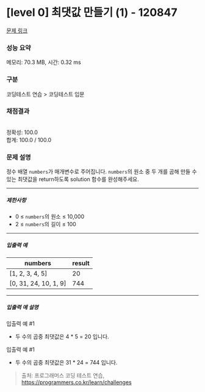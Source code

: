 # [level 0] 최댓값 만들기 (1) - 120847 

[문제 링크](https://school.programmers.co.kr/learn/courses/30/lessons/120847) 

### 성능 요약

메모리: 70.3 MB, 시간: 0.32 ms

### 구분

코딩테스트 연습 > 코딩테스트 입문

### 채점결과

<br/>정확성: 100.0<br/>합계: 100.0 / 100.0

### 문제 설명

<p>정수 배열 <code>numbers</code>가 매개변수로 주어집니다. <code>numbers</code>의 원소 중 두 개를 곱해 만들 수 있는 최댓값을 return하도록 solution 함수를 완성해주세요.</p>

<hr>

<h5>제한사항</h5>

<ul>
<li>0 ≤ <code>numbers</code>의 원소 ≤ 10,000</li>
<li>2 ≤ <code>numbers</code>의 길이 ≤ 100</li>
</ul>

<hr>

<h5>입출력 예</h5>
<table class="table">
        <thead><tr>
<th>numbers</th>
<th>result</th>
</tr>
</thead>
        <tbody><tr>
<td>[1, 2, 3, 4, 5]</td>
<td>20</td>
</tr>
<tr>
<td>[0, 31, 24, 10, 1, 9]</td>
<td>744</td>
</tr>
</tbody>
      </table>
<hr>

<h5>입출력 예 설명</h5>

<p>입출력 예 #1</p>

<ul>
<li>두 수의 곱중 최댓값은 4 * 5 = 20 입니다.</li>
</ul>

<p>입출력 예 #1</p>

<ul>
<li>두 수의 곱중 최댓값은 31 * 24 = 744 입니다.</li>
</ul>


> 출처: 프로그래머스 코딩 테스트 연습, https://programmers.co.kr/learn/challenges